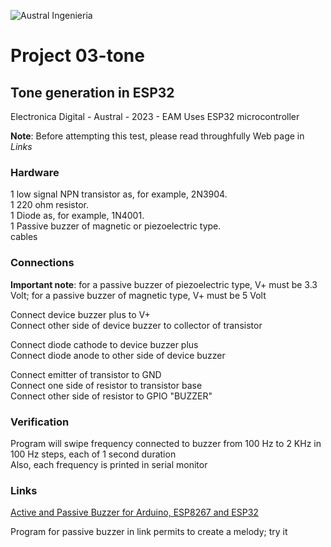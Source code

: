 ![Austral Ingenieria](https://encrypted-tbn0.gstatic.com/images?q=tbn%3AANd9GcQooGo7vQn4t9-6Bt46qZF-UY4_QFpYOeh7kVWzwpr_lbLr5wka)

#   Project 03-tone

##  Tone generation in ESP32

 Electronica Digital - Austral - 2023 - EAM
 Uses ESP32 microcontroller

 **Note**: Before attempting this test, please read throughfully Web page in _Links_

###  Hardware

 1 low signal NPN transistor as, for example, 2N3904.  
 1 220 ohm resistor.  
 1 Diode as, for example, 1N4001.  
 1 Passive buzzer of magnetic or piezoelectric type.  
 cables

###  Connections

 **Important note**: for a passive buzzer of piezoelectric type, V+ must be 3.3 Volt; for a passive buzzer of magnetic type, V+ must be 5 Volt

 Connect device buzzer plus to V+  
 Connect other side of device buzzer to collector of transistor  

 Connect diode cathode to device buzzer plus  
 Connect diode anode to other side of device buzzer  

 Connect emitter of transistor to GND  
 Connect one side of resistor to transistor base  
 Connect other side of resistor to GPIO "BUZZER"  

###  Verification

 Program will swipe frequency connected to buzzer from 100 Hz to 2 KHz in 100 Hz steps, each of 1 second duration  
 Also, each frequency is printed in serial monitor  

###  Links

 [Active and Passive Buzzer for Arduino, ESP8267 and ESP32](https://diyi0t.com/active-passive-buzzer-arduino-esp8266-esp32/)

 Program for passive buzzer in link permits to create a melody; try it





